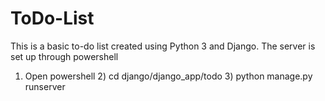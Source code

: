 # ToDo-List

This is a basic to-do list created using Python 3 and Django.
The server is set up through powershell
1) Open powershell 2) cd django/django_app/todo 3) python manage.py runserver
